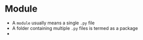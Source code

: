 # Module
-  A `module` usually means a single `.py` file
- A folder containing multiple `.py` files is termed as a package
- 